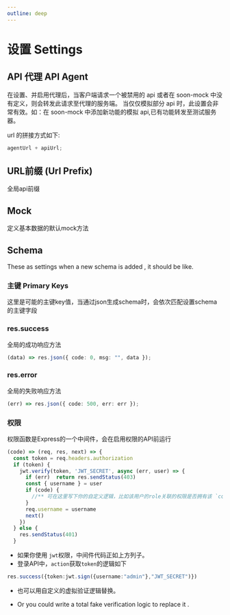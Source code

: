 ```yaml
---
outline: deep
---
```


# 设置 Settings

## API 代理 API Agent

在设置、并启用代理后，当客户端请求一个被禁用的 api 或者在 soon-mock 中没有定义，则会转发此请求至代理的服务端。
当仅仅模拟部分 api 时，此设置会非常有效。如：在 soon-mock 中添加新功能的模拟 api,已有功能转发至测试服务器。

url 的拼接方式如下:

```ts
agentUrl + apiUrl;
```

##  URL前缀 (Url Prefix)

全局api前缀

## Mock

定义基本数据的默认mock方法

## Schema

These as settings when a new schema is added , it should be like.

### 主键 Primary Keys

这里是可能的主键key值，当通过json生成schema时，会依次匹配设置schema的主键字段

### res.success

全局的成功响应方法

```ts
(data) => res.json({ code: 0, msg: "", data });
```

### res.error

全局的失败响应方法

```ts
(err) => res.json({ code: 500, err: err });
```

### 权限
权限函数是Express的一个中间件，会在启用权限的API前运行
```ts
(code) => (req, res, next) => {
  const token = req.headers.authorization
  if (token) {
    jwt.verify(token, 'JWT_SECRET', async (err, user) => {
      if (err)  return res.sendStatus(403)    
      const { username } = user
      if (code) {
        //** 可在这里写下你的自定义逻辑，比如该用户的role关联的权限是否拥有该 `code` */
      }
      req.username = username
      next()
    })
  } else {
    res.sendStatus(401)
  }

```
- 如果你使用 `jwt`权限，中间件代码正如上方列子。
- 登录API中，`action`获取`token`的逻辑如下
```ts
res.success({token:jwt.sign({username:"admin"},"JWT_SECRET")})
```
- 也可以用自定义的虚拟验证逻辑替换。

- Or you could write a total fake verification logic to replace it .
